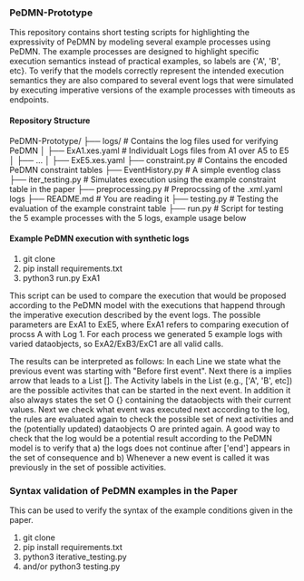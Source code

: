 ### PeDMN-Prototype

This repository contains short testing scripts for highlighting the expressivity of PeDMN by modeling several example processes using PeDMN. The example processes are designed to highlight specific execution semantics instead of practical examples, so labels are {'A', 'B', etc}. To verify that the models correctly represent the intended execution semantics they are also compared to several event logs that were simulated by executing imperative versions of the example processes with timeouts as endpoints.

#### Repository Structure

PeDMN-Prototype/
├── logs/ # Contains the log files used for verifying PeDMN
│   ├── ExA1.xes.yaml # Individualt Logs files from A1 over A5 to E5
│   ├── ...
│   ├── ExE5.xes.yaml
├── constraint.py # Contains the encoded PeDMN constraint tables
├── EventHistory.py # A simple eventlog class
├── iter\_testing.py # Simulates execution using the example constraint table in the paper
├── preprocessing.py # Preprocssing of the .xml.yaml logs
├── README.md # You are reading it 
├── testing.py # Testing the evaluation of the example constraint table
├── run.py # Script for testing the 5 example processes with the 5 logs, example usage below


#### Example PeDMN execution with synthetic logs 

1. git clone 
2. pip install requirements.txt
3. python3 run.py ExA1

This script can be used to compare the execution that would be proposed according to the PeDMN model with the executions that happend through the imperative execution described by the event logs. The possible parameters are ExA1 to ExE5, where ExA1 refers to comparing execution of procss A with Log 1. For each process we generated 5 example logs with varied dataobjects, so ExA2/ExB3/ExC1 are all valid calls.

The results can be interpreted as follows: In each Line we state what the previous event was starting with "Before first event". Next there is a implies arrow that leads to a List []. The Activity labels in the List (e.g., ['A', 'B', etc]) are the possible activites that can be started in the next event. In addition it also always states the set O {} containing the dataobjects with their current values. Next we check what event was executed next according to the log, the rules are evaluated again to check the possible set of next activities and the (potentially updated) dataobjects O are printed again. A good way to check that the log would be a potential result according to the PeDMN model is to verify that a) the logs does not continue after ['end'] appears in the set of consequence and b) Whenever a new event is called it was previously in the set of possible activities. 


### Syntax validation of PeDMN examples in the Paper

This can be used to verify the syntax of the example conditions given in the paper.

1. git clone
2. pip install requirements.txt
3. python3 iterative\_testing.py
4. and/or python3 testing.py 
